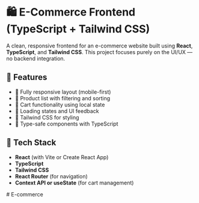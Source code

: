 # 🛍️ E-Commerce Frontend (TypeScript + Tailwind CSS)

A clean, responsive frontend for an e-commerce website built using **React**, **TypeScript**, and **Tailwind CSS**. This project focuses purely on the UI/UX — no backend integration.

## 🚀 Features

- 📱 Fully responsive layout (mobile-first)
- 🛒 Product list with filtering and sorting
- 🧺 Cart functionality using local state
- 🔄 Loading states and UI feedback
- 🎨 Tailwind CSS for styling
- 🧼 Type-safe components with TypeScript

## 🧰 Tech Stack

- **React** (with Vite or Create React App)
- **TypeScript**
- **Tailwind CSS**
- **React Router** (for navigation)
- **Context API or useState** (for cart management)

#   E - c o m m e r c e 
 
 
